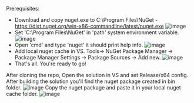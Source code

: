 Prerequisites:
- Download and copy nuget.exe to C:\Program Files\NuGet - https://dist.nuget.org/win-x86-commandline/latest/nuget.exe
![image](https://user-images.githubusercontent.com/5687650/169728420-7b7ba15e-e452-4fe5-830b-4368455bd41c.png)
- Set 'C:\Program Files\NuGet' in 'path' system environment variable.
![image](https://user-images.githubusercontent.com/5687650/169728517-00f19f31-5206-452f-926a-0d75c39a5fea.png)
- Open 'cmd' and type 'nuget' it should print help info.
![image](https://user-images.githubusercontent.com/5687650/169728289-414b1198-6f79-4d2b-b97b-391d479347df.png)
- Add local nuget cache in VS. Tools-> NuGet Package Manager -> Package Manager Settings -> Package Sources -> Add new.
![image](https://user-images.githubusercontent.com/5687650/169728638-e90c7166-28ed-490e-ad00-891c03757cbf.png)
- That's all. You're ready to go!


After cloning the repo, Open the solution in VS and set Release/x64 config. After building the solution you'll find the nuget package created in bin folder.
![image](https://user-images.githubusercontent.com/5687650/169727889-79469f20-f6fd-4864-baa7-b7fc5bcac904.png)
Copy the nuget package and paste it in your local nuget cache folder.
![image](https://user-images.githubusercontent.com/5687650/169727971-5436dec5-144f-4ef6-b3e0-bf35204931f5.png)
